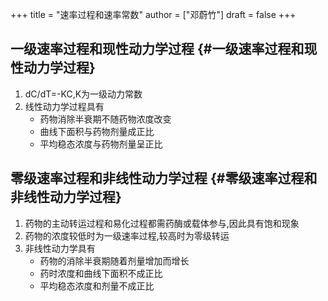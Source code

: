 +++
title = "速率过程和速率常数"
author = ["邓蔚竹"]
draft = false
+++

## 一级速率过程和现性动力学过程 {#一级速率过程和现性动力学过程}

1.  dC/dT=-KC,K为一级动力常数
2.  线性动力学过程具有
    -   药物消除半衰期不随药物浓度改变
    -   曲线下面积与药物剂量成正比
    -   平均稳态浓度与药物剂量呈正比


## 零级速率过程和非线性动力学过程 {#零级速率过程和非线性动力学过程}

1.  药物的主动转运过程和易化过程都需药酶或载体参与,因此具有饱和现象
2.  药物的浓度较低时为一级速率过程,较高时为零级转运
3.  非线性动力学具有
    -   药物的消除半衰期随着剂量增加而增长
    -   药时浓度和曲线下面积不成正比
    -   平均稳态浓度和剂量不成正比